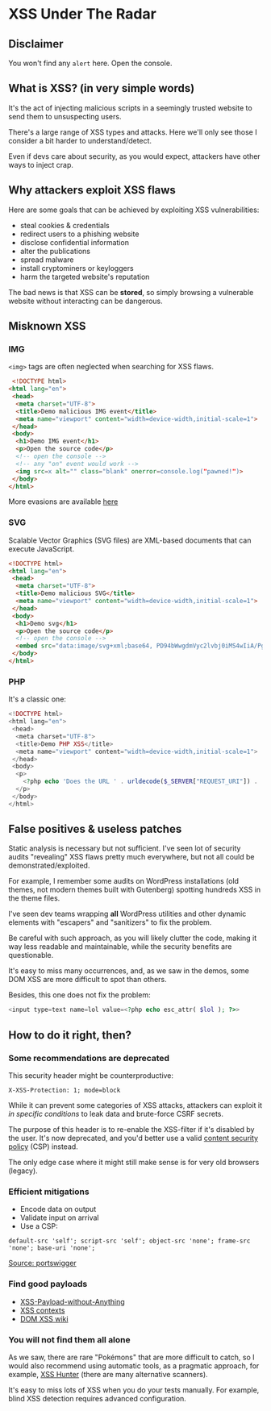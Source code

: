# XSS Under The Radar

## Disclaimer

You won't find any `alert` here. Open the console.

## What is XSS? (in very simple words)

It's the act of injecting malicious scripts in a seemingly trusted website to send them to unsuspecting users.

There's a large range of XSS types and attacks. Here we'll only see those I consider a bit harder to understand/detect.

Even if devs care about security, as you would expect, attackers have other ways to inject crap.

## Why attackers exploit XSS flaws

Here are some goals that can be achieved by exploiting XSS vulnerabilities:

* steal cookies & credentials
* redirect users to a phishing website
* disclose confidential information
* alter the publications
* spread malware
* install cryptominers or keyloggers
* harm the targeted website's reputation

The bad news is that XSS can be **stored**, so simply browsing a vulnerable website without interacting can be dangerous.

## Misknown XSS

### IMG

`<img>` tags are often neglected when searching for XSS flaws.

```HTML
 <!DOCTYPE html>
<html lang="en">
 <head>
  <meta charset="UTF-8">
  <title>Demo malicious IMG event</title>
  <meta name="viewport" content="width=device-width,initial-scale=1">
 </head>
 <body>
  <h1>Demo IMG event</h1>
  <p>Open the source code</p>
  <!-- open the console -->
  <!-- any "on" event would work -->
  <img src=x alt="" class="blank" onerror=console.log("pawned!")>
 </body>
</html> 
```

More evasions are available [here](https://cheatsheetseries.owasp.org/cheatsheets/XSS_Filter_Evasion_Cheat_Sheet.html)

### SVG

Scalable Vector Graphics (SVG files) are XML-based documents that can execute JavaScript.

```HTML
<!DOCTYPE html>
<html lang="en">
 <head>
  <meta charset="UTF-8">
  <title>Demo malicious SVG</title>
  <meta name="viewport" content="width=device-width,initial-scale=1">
 </head>
 <body>
  <h1>Demo svg</h1>
  <p>Open the source code</p>
  <!-- open the console -->
  <embed src="data:image/svg+xml;base64, PD94bWwgdmVyc2lvbj0iMS4wIiA/Pgo8c3ZnIHhtbG5zPSJodHRwOi8vd3d3LnczLm9yZy8yMDAwL3N2ZyI+CiAgPHBhdGg+PC9wYXRoPgogIDxzY3JpcHQ+PCFbQ0RBVEFbY29uc29sZS5sb2coInB3bmVkISIpXV0+PC9zY3JpcHQ+Cjwvc3ZnPgo=">
 </body>
</html>
```

### PHP

It's a classic one:

```PHP
<!DOCTYPE html>
<html lang="en">
 <head>
  <meta charset="UTF-8">
  <title>Demo PHP XSS</title>
  <meta name="viewport" content="width=device-width,initial-scale=1">
 </head>
 <body>
  <p>
    <?php echo 'Does the URL ' . urldecode($_SERVER["REQUEST_URI"]) . ' even exist?!'; ?>
  </p>
 </body>
</html>
```


## False positives & useless patches

Static analysis is necessary but not sufficient. I've seen lot of security audits "revealing" XSS flaws pretty much everywhere, but not all could be demonstrated/exploited.

For example, I remember some audits on WordPress installations (old themes, not modern themes built with Gutenberg) spotting hundreds XSS in the theme files.

I've seen dev teams wrapping **all** WordPress utilities and other dynamic elements with "escapers" and "sanitizers" to fix the problem.

Be careful with such approach, as you will likely clutter the code, making it way less readable and maintainable, while the security benefits are questionable.

It's easy to miss many occurrences, and, as we saw in the demos, some DOM XSS are more difficult to spot than others.

Besides, this one does not fix the problem:

```php
<input type=text name=lol value=<?php echo esc_attr( $lol ); ?>>
```

## How to do it right, then?

### Some recommendations are deprecated

This security header might be counterproductive:

```
X-XSS-Protection: 1; mode=block
```

While it can prevent some categories of XSS attacks, attackers can exploit it *in specific conditions* to leak data and brute-force CSRF secrets.

The purpose of this header is to re-enable the XSS-filter if it's disabled by the user. It's now deprecated, and you'd better use a valid [content security policy](https://developer.mozilla.org/en-US/docs/Web/Security/CSP/Introducing_Content_Security_Policy) (CSP) instead.

The only edge case where it might still make sense is for very old browsers (legacy).

### Efficient mitigations

* Encode data on output
* Validate input on arrival
* Use a CSP:

```
default-src 'self'; script-src 'self'; object-src 'none'; frame-src 'none'; base-uri 'none';
```

[Source: portswigger](https://portswigger.net/web-security/cross-site-scripting/preventing)

### Find good payloads

* [XSS-Payload-without-Anything](https://github.com/hahwul/XSS-Payload-without-Anything)
* [XSS contexts](https://portswigger.net/web-security/cross-site-scripting/contexts)
* [DOM XSS wiki](https://github.com/wisec/domxsswiki/wiki)

### You will not find them all alone

As we saw, there are rare "Pokémons" that are more difficult to catch, so I would also recommend using automatic tools, as a pragmatic approach, for example, [XSS Hunter](https://xsshunter.com/) (there are many alternative scanners).

It's easy to miss lots of XSS when you do your tests manually. For example, blind XSS detection requires advanced configuration.

